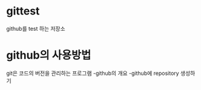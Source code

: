 # gittest
github를 test 하는 저장소


# github의 사용방법
  git은 코드의 버전을 관리하는 프로그램
  -github의 개요
  -github에 repository 생성하기
